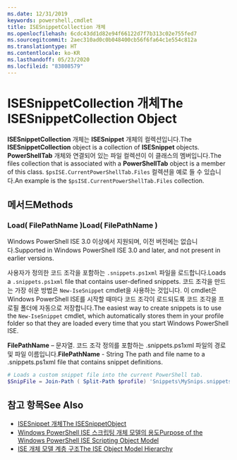 ```yaml
---
ms.date: 12/31/2019
keywords: powershell,cmdlet
title: ISESnippetCollection 개체
ms.openlocfilehash: 6cdc43dd1d82e94f66122d7f7b313c02e755fed7
ms.sourcegitcommit: 2aec310ad0c0b048400cb56f6fa64c1e554c812a
ms.translationtype: HT
ms.contentlocale: ko-KR
ms.lasthandoff: 05/23/2020
ms.locfileid: "83808579"
---
```

# <a name="the-isesnippetcollection-object"></a><span data-ttu-id="5b892-103">ISESnippetCollection 개체</span><span class="sxs-lookup"><span data-stu-id="5b892-103">The ISESnippetCollection Object</span></span>

<span data-ttu-id="5b892-104">**ISESnippetCollection** 개체는 **ISESnippet** 개체의 컬렉션입니다.</span><span class="sxs-lookup"><span data-stu-id="5b892-104">The **ISESnippetCollection** object is a collection of **ISESnippet** objects.</span></span> <span data-ttu-id="5b892-105">**PowerShellTab** 개체와 연결되어 있는 파일 컬렉션이 이 클래스의 멤버입니다.</span><span class="sxs-lookup"><span data-stu-id="5b892-105">The files collection that is associated with a **PowerShellTab** object is a member of this class.</span></span> <span data-ttu-id="5b892-106">`$psISE.CurrentPowerShellTab.Files` 컬렉션을 예로 들 수 있습니다.</span><span class="sxs-lookup"><span data-stu-id="5b892-106">An example is the `$psISE.CurrentPowerShellTab.Files` collection.</span></span>

## <a name="methods"></a><span data-ttu-id="5b892-107">메서드</span><span class="sxs-lookup"><span data-stu-id="5b892-107">Methods</span></span>

### <a name="load-filepathname-"></a><span data-ttu-id="5b892-108">Load\( FilePathName \)</span><span class="sxs-lookup"><span data-stu-id="5b892-108">Load\( FilePathName \)</span></span>

<span data-ttu-id="5b892-109">Windows PowerShell ISE 3.0 이상에서 지원되며, 이전 버전에는 없습니다.</span><span class="sxs-lookup"><span data-stu-id="5b892-109">Supported in Windows PowerShell ISE 3.0 and later, and not present in earlier versions.</span></span>

<span data-ttu-id="5b892-110">사용자가 정의한 코드 조각을 포함하는 `.snippets.ps1xml` 파일을 로드합니다.</span><span class="sxs-lookup"><span data-stu-id="5b892-110">Loads a `.snippets.ps1xml` file that contains user-defined snippets.</span></span> <span data-ttu-id="5b892-111">코드 조각을 만드는 가장 쉬운 방법은 `New-IseSnippet` cmdlet을 사용하는 것입니다. 이 cmdlet은 Windows PowerShell ISE를 시작할 때마다 코드 조각이 로드되도록 코드 조각을 프로필 폴더에 자동으로 저장합니다.</span><span class="sxs-lookup"><span data-stu-id="5b892-111">The easiest way to create snippets is to use the `New-IseSnippet` cmdlet, which automatically stores them in your profile folder so that they are loaded every time that you start Windows PowerShell ISE.</span></span>

<span data-ttu-id="5b892-112">**FilePathName** – 문자열. 코드 조각 정의를 포함하는 .snippets.ps1xml 파일의 경로 및 파일 이름입니다.</span><span class="sxs-lookup"><span data-stu-id="5b892-112">**FilePathName** - String The path and file name to a .snippets.ps1xml file that contains snippet definitions.</span></span>

```powershell
# Loads a custom snippet file into the current PowerShell tab.
$SnipFile = Join-Path ( Split-Path $profile) 'Snippets\MySnips.snippets.ps1xml' $psISE.CurrentPowerShellTab.Snippets.Add($SnipPath)
```

## <a name="see-also"></a><span data-ttu-id="5b892-113">참고 항목</span><span class="sxs-lookup"><span data-stu-id="5b892-113">See Also</span></span>

- [<span data-ttu-id="5b892-114">ISESnippet 개체</span><span class="sxs-lookup"><span data-stu-id="5b892-114">The ISESnippetObject</span></span>](The-ISESnippetObject.md)
- [<span data-ttu-id="5b892-115">Windows PowerShell ISE 스크립팅 개체 모델의 용도</span><span class="sxs-lookup"><span data-stu-id="5b892-115">Purpose of the Windows PowerShell ISE Scripting Object Model</span></span>](Purpose-of-the-Windows-PowerShell-ISE-Scripting-Object-Model.md)
- [<span data-ttu-id="5b892-116">ISE 개체 모델 계층 구조</span><span class="sxs-lookup"><span data-stu-id="5b892-116">The ISE Object Model Hierarchy</span></span>](The-ISE-Object-Model-Hierarchy.md)
